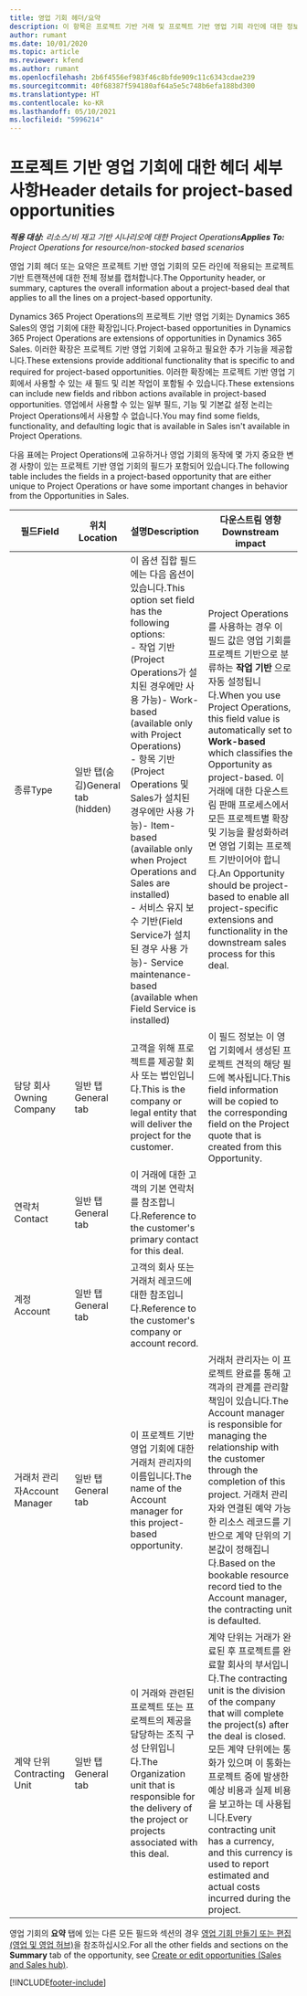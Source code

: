 ```yaml
---
title: 영업 기회 헤더/요약
description: 이 항목은 프로젝트 기반 거래 및 프로젝트 기반 영업 기회 라인에 대한 정보를 제공합니다.
author: rumant
ms.date: 10/01/2020
ms.topic: article
ms.reviewer: kfend
ms.author: rumant
ms.openlocfilehash: 2b6f4556ef983f46c8bfde909c11c6343cdae239
ms.sourcegitcommit: 40f68387f594180af64a5e5c748b6efa188bd300
ms.translationtype: HT
ms.contentlocale: ko-KR
ms.lasthandoff: 05/10/2021
ms.locfileid: "5996214"
---
```

# <a name="header-details-for-project-based-opportunities"></a><span data-ttu-id="5bdb0-103">프로젝트 기반 영업 기회에 대한 헤더 세부 사항</span><span class="sxs-lookup"><span data-stu-id="5bdb0-103">Header details for project-based opportunities</span></span>

<span data-ttu-id="5bdb0-104">_**적용 대상:** 리소스/비 재고 기반 시나리오에 대한 Project Operations_</span><span class="sxs-lookup"><span data-stu-id="5bdb0-104">_**Applies To:** Project Operations for resource/non-stocked based scenarios_</span></span>


<span data-ttu-id="5bdb0-105">영업 기회 헤더 또는 요약은 프로젝트 기반 영업 기회의 모든 라인에 적용되는 프로젝트 기반 트랜잭션에 대한 전체 정보를 캡처합니다.</span><span class="sxs-lookup"><span data-stu-id="5bdb0-105">The Opportunity header, or summary, captures the overall information about a project-based deal that applies to all the lines on a project-based opportunity.</span></span>

<span data-ttu-id="5bdb0-106">Dynamics 365 Project Operations의 프로젝트 기반 영업 기회는 Dynamics 365 Sales의 영업 기회에 대한 확장입니다.</span><span class="sxs-lookup"><span data-stu-id="5bdb0-106">Project-based opportunities in Dynamics 365 Project Operations are extensions of opportunities in Dynamics 365 Sales.</span></span> <span data-ttu-id="5bdb0-107">이러한 확장은 프로젝트 기반 영업 기회에 고유하고 필요한 추가 기능을 제공합니다.</span><span class="sxs-lookup"><span data-stu-id="5bdb0-107">These extensions provide additional functionality that is specific to and required for project-based opportunities.</span></span> <span data-ttu-id="5bdb0-108">이러한 확장에는 프로젝트 기반 영업 기회에서 사용할 수 있는 새 필드 및 리본 작업이 포함될 수 있습니다.</span><span class="sxs-lookup"><span data-stu-id="5bdb0-108">These extensions can include new fields and ribbon actions available in project-based opportunities.</span></span> <span data-ttu-id="5bdb0-109">영업에서 사용할 수 있는 일부 필드, 기능 및 기본값 설정 논리는 Project Operations에서 사용할 수 없습니다.</span><span class="sxs-lookup"><span data-stu-id="5bdb0-109">You may find some fields, functionality, and defaulting logic that is available in Sales isn't available in Project Operations.</span></span>

<span data-ttu-id="5bdb0-110">다음 표에는 Project Operations에 고유하거나 영업 기회의 동작에 몇 가지 중요한 변경 사항이 있는 프로젝트 기반 영업 기회의 필드가 포함되어 있습니다.</span><span class="sxs-lookup"><span data-stu-id="5bdb0-110">The following table includes the fields in a project-based opportunity that are either unique to Project Operations or have some important changes in behavior from the Opportunities in Sales.</span></span>

| <span data-ttu-id="5bdb0-111">**필드**</span><span class="sxs-lookup"><span data-stu-id="5bdb0-111">**Field**</span></span> | <span data-ttu-id="5bdb0-112">**위치**</span><span class="sxs-lookup"><span data-stu-id="5bdb0-112">**Location**</span></span> | <span data-ttu-id="5bdb0-113">**설명**</span><span class="sxs-lookup"><span data-stu-id="5bdb0-113">**Description**</span></span> | <span data-ttu-id="5bdb0-114">**다운스트림 영향**</span><span class="sxs-lookup"><span data-stu-id="5bdb0-114">**Downstream impact**</span></span> |
| --- | --- | --- | --- |
| <span data-ttu-id="5bdb0-115">종류</span><span class="sxs-lookup"><span data-stu-id="5bdb0-115">Type</span></span> | <span data-ttu-id="5bdb0-116">일반 탭(숨김)</span><span class="sxs-lookup"><span data-stu-id="5bdb0-116">General tab (hidden)</span></span> | <span data-ttu-id="5bdb0-117">이 옵션 집합 필드에는 다음 옵션이 있습니다.</span><span class="sxs-lookup"><span data-stu-id="5bdb0-117">This option set field has the following options:</span></span></br><span data-ttu-id="5bdb0-118">- 작업 기반(Project Operations가 설치된 경우에만 사용 가능)</span><span class="sxs-lookup"><span data-stu-id="5bdb0-118">- Work-based (available only with Project Operations)</span></span></br><span data-ttu-id="5bdb0-119">- 항목 기반(Project Operations 및 Sales가 설치된 경우에만 사용 가능)</span><span class="sxs-lookup"><span data-stu-id="5bdb0-119">- Item-based (available only when Project Operations and Sales are installed)</span></span></br><span data-ttu-id="5bdb0-120">- 서비스 유지 보수 기반(Field Service가 설치된 경우 사용 가능)</span><span class="sxs-lookup"><span data-stu-id="5bdb0-120">- Service maintenance-based (available when Field Service is installed)</span></span> | <span data-ttu-id="5bdb0-121">Project Operations를 사용하는 경우 이 필드 값은 영업 기회를 프로젝트 기반으로 분류하는 **작업 기반** 으로 자동 설정됩니다.</span><span class="sxs-lookup"><span data-stu-id="5bdb0-121">When you use Project Operations, this field value is automatically set to **Work-based** which classifies the Opportunity as project-based.</span></span> <span data-ttu-id="5bdb0-122">이 거래에 대한 다운스트림 판매 프로세스에서 모든 프로젝트별 확장 및 기능을 활성화하려면 영업 기회는 프로젝트 기반이어야 합니다.</span><span class="sxs-lookup"><span data-stu-id="5bdb0-122">An Opportunity should be project-based to enable all project-specific extensions and functionality in the downstream sales process for this deal.</span></span> |
| <span data-ttu-id="5bdb0-123">담당 회사</span><span class="sxs-lookup"><span data-stu-id="5bdb0-123">Owning Company</span></span> | <span data-ttu-id="5bdb0-124">일반 탭</span><span class="sxs-lookup"><span data-stu-id="5bdb0-124">General tab</span></span> | <span data-ttu-id="5bdb0-125">고객을 위해 프로젝트를 제공할 회사 또는 법인입니다.</span><span class="sxs-lookup"><span data-stu-id="5bdb0-125">This is the company or legal entity that will deliver the project for the customer.</span></span> | <span data-ttu-id="5bdb0-126">이 필드 정보는 이 영업 기회에서 생성된 프로젝트 견적의 해당 필드에 복사됩니다.</span><span class="sxs-lookup"><span data-stu-id="5bdb0-126">This field information will be copied to the corresponding field on the Project quote that is created from this Opportunity.</span></span> |
| <span data-ttu-id="5bdb0-127">연락처</span><span class="sxs-lookup"><span data-stu-id="5bdb0-127">Contact</span></span> | <span data-ttu-id="5bdb0-128">일반 탭</span><span class="sxs-lookup"><span data-stu-id="5bdb0-128">General tab</span></span> | <span data-ttu-id="5bdb0-129">이 거래에 대한 고객의 기본 연락처를 참조합니다.</span><span class="sxs-lookup"><span data-stu-id="5bdb0-129">Reference to the customer's primary contact for this deal.</span></span> | |
| <span data-ttu-id="5bdb0-130">계정</span><span class="sxs-lookup"><span data-stu-id="5bdb0-130">Account</span></span> | <span data-ttu-id="5bdb0-131">일반 탭</span><span class="sxs-lookup"><span data-stu-id="5bdb0-131">General tab</span></span> | <span data-ttu-id="5bdb0-132">고객의 회사 또는 거래처 레코드에 대한 참조입니다.</span><span class="sxs-lookup"><span data-stu-id="5bdb0-132">Reference to the customer's company or account record.</span></span> | |
| <span data-ttu-id="5bdb0-133">거래처 관리자</span><span class="sxs-lookup"><span data-stu-id="5bdb0-133">Account Manager</span></span> | <span data-ttu-id="5bdb0-134">일반 탭</span><span class="sxs-lookup"><span data-stu-id="5bdb0-134">General tab</span></span> | <span data-ttu-id="5bdb0-135">이 프로젝트 기반 영업 기회에 대한 거래처 관리자의 이름입니다.</span><span class="sxs-lookup"><span data-stu-id="5bdb0-135">The name of the Account manager for this project-based opportunity.</span></span> | <span data-ttu-id="5bdb0-136">거래처 관리자는 이 프로젝트 완료를 통해 고객과의 관계를 관리할 책임이 있습니다.</span><span class="sxs-lookup"><span data-stu-id="5bdb0-136">The Account manager is responsible for managing the relationship with the customer through the completion of this project.</span></span> <span data-ttu-id="5bdb0-137">거래처 관리자와 연결된 예약 가능한 리소스 레코드를 기반으로 계약 단위의 기본값이 정해집니다.</span><span class="sxs-lookup"><span data-stu-id="5bdb0-137">Based on the bookable resource record tied to the Account manager, the contracting unit is defaulted.</span></span> |
| <span data-ttu-id="5bdb0-138">계약 단위</span><span class="sxs-lookup"><span data-stu-id="5bdb0-138">Contracting Unit</span></span> | <span data-ttu-id="5bdb0-139">일반 탭</span><span class="sxs-lookup"><span data-stu-id="5bdb0-139">General tab</span></span> | <span data-ttu-id="5bdb0-140">이 거래와 관련된 프로젝트 또는 프로젝트의 제공을 담당하는 조직 구성 단위입니다.</span><span class="sxs-lookup"><span data-stu-id="5bdb0-140">The Organization unit that is responsible for the delivery of the project or projects associated with this deal.</span></span> | <span data-ttu-id="5bdb0-141">계약 단위는 거래가 완료된 후 프로젝트를 완료할 회사의 부서입니다.</span><span class="sxs-lookup"><span data-stu-id="5bdb0-141">The contracting unit is the division of the company that will complete the project(s) after the deal is closed.</span></span> <span data-ttu-id="5bdb0-142">모든 계약 단위에는 통화가 있으며 이 통화는 프로젝트 중에 발생한 예상 비용과 실제 비용을 보고하는 데 사용됩니다.</span><span class="sxs-lookup"><span data-stu-id="5bdb0-142">Every contracting unit has a currency, and this currency is used to report estimated and actual costs incurred during the project.</span></span> |

<span data-ttu-id="5bdb0-143">영업 기회의 **요약** 탭에 있는 다른 모든 필드와 섹션의 경우 [영업 기회 만들기 또는 편집(영업 및 영업 허브)](/dynamics365/sales-enterprise/create-edit-opportunity-sales)을 참조하십시오.</span><span class="sxs-lookup"><span data-stu-id="5bdb0-143">For all the other fields and sections on the **Summary** tab of the opportunity, see [Create or edit opportunities (Sales and Sales hub)](/dynamics365/sales-enterprise/create-edit-opportunity-sales).</span></span>


[!INCLUDE[footer-include](../includes/footer-banner.md)]

